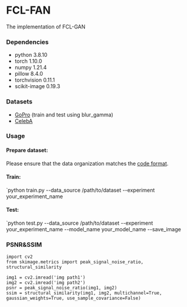 # FCL-FAN
The implementation of FCL-GAN

### Dependencies
- python 3.8.10
- torch 1.10.0
- numpy 1.21.4
- pillow 8.4.0
- torchvision 0.11.1
- scikit-image 0.19.3

### Datasets
- [GoPro](https://seungjunnah.github.io/Datasets/gopro) (train and test using blur_gamma)
- [CelebA](https://link.zhihu.com/?target=http%3A//mmlab.ie.cuhk.edu.hk/projects/CelebA.html)  

### Usage
#### Prepare dataset:
Please ensure that the data organization matches the [code format](https://github.com/suiyizhao/CRNet/blob/master/src/datasets.py#:~:text=sorted(glob.glob(-,os.path.join(opt.data_source%2C%20%22%25s/blurry%22%20%25%20mode)%20%2B%20%22/*/*.*%22,-))).

#### Train:
`python train.py --data_source /path/to/dataset --experiment your_experiment_name

#### Test:
`python test.py --data_source /path/to/dataset --experiment your_experiment_name --model_name your_model_name --save_image

### PSNR&SSIM
```
import cv2
from skimage.metrics import peak_signal_noise_ratio, structural_similarity

img1 = cv2.imread('img path1')
img2 = cv2.imread('img path2')
psnr = peak_signal_noise_ratio(img1, img2)
ssim = structural_similarity(img1, img2, multichannel=True, gaussian_weights=True, use_sample_covariance=False)
```
